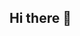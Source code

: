 ## Hi there 👋

<!--
**Melon-3/Melon-3** is a ✨ _special_ ✨ repository because its `README.md` (this file) appears on your GitHub profile.

Here are some ideas to get you started:

- 🔭 I’m currently working on a zombie FPS with my brother
- 🌱 I’m currently learning discrete math and fundamentals of computer science
along with some game design classes
- 👯 I’m looking to collaborate on another small game project
- 🤔 I’m looking for help with nothing right now
- 💬 Ask me about Boulder Colorado
- 📫 How to reach me: email
- 😄 Pronouns: he/him/his
- ⚡ Fun fact: I'm able to do a kickflip on a skateboard
-->
